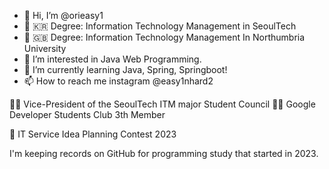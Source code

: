 - 👋 Hi, I’m @orieasy1
- 🏫 🇰🇷 Degree: Information Technology Management in SeoulTech
- 🏫 🇬🇧 Degree: Information Technology Management In Northumbria University
- 👀 I’m interested in Java Web Programming.
- 🌱 I’m currently learning Java, Spring, Springboot!
- 📫 How to reach me instagram @easy1nhard2

👩‍💻 Vice-President of the SeoulTech ITM major Student Council
👩‍💻 Google Developer Students Club 3th Member

🥉 IT Service Idea Planning Contest 2023

I'm keeping records on GitHub for programming study that started in 2023.
